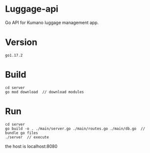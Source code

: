# Luggage-api

Go API for Kumano luggage management app.

# Version
```
go1.17.2
```

# Build

```
cd server
go mod download  // download modules
```

# Run
```
cd server
go build -o . ./main/server.go ./main/routes.go ./main/db.go  // bundle go files
./server  // execute
```

the host is localhost:8080
